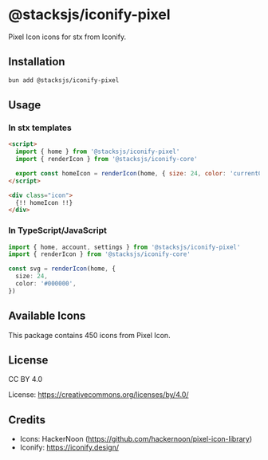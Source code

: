 # @stacksjs/iconify-pixel

Pixel Icon icons for stx from Iconify.

## Installation

```bash
bun add @stacksjs/iconify-pixel
```

## Usage

### In stx templates

```html
<script>
  import { home } from '@stacksjs/iconify-pixel'
  import { renderIcon } from '@stacksjs/iconify-core'

  export const homeIcon = renderIcon(home, { size: 24, color: 'currentColor' })
</script>

<div class="icon">
  {!! homeIcon !!}
</div>
```

### In TypeScript/JavaScript

```typescript
import { home, account, settings } from '@stacksjs/iconify-pixel'
import { renderIcon } from '@stacksjs/iconify-core'

const svg = renderIcon(home, {
  size: 24,
  color: '#000000',
})
```

## Available Icons

This package contains 450 icons from Pixel Icon.

## License

CC BY 4.0

License: https://creativecommons.org/licenses/by/4.0/

## Credits

- Icons: HackerNoon (https://github.com/hackernoon/pixel-icon-library)
- Iconify: https://iconify.design/
